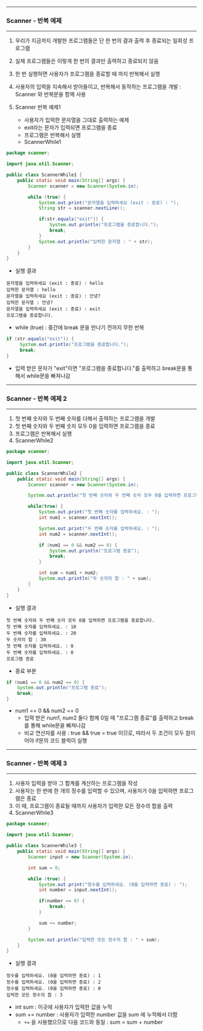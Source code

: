 -----
### Scanner - 반복 예제
-----
1. 우리가 지금까지 개발한 프로그램들은 단 한 번의 결과 출력 후 종료되는 일회성 프로그램
2. 실제 프로그램들은 이렇게 한 번의 결과만 출력하고 종료되지 않음
3. 한 번 실행하면 사용자가 프로그램을 종료할 때 까지 반복해서 실행
4. 사용자의 입력을 지속해서 받아들이고, 반복해서 동작하는 프로그램을 개발 : Scanner 와 반복문을 함께 사용

5. Scanner 반복 예제1
   - 사용자가 입력한 문자열을 그대로 출력하는 예제
   - exit라는 문자가 입력되면 프로그램을 종료
   - 프로그램은 반복해서 실행
   - ScannerWhile1
```java
package scanner;

import java.util.Scanner;

public class ScannerWhile1 {
    public static void main(String[] args) {
        Scanner scanner = new Scanner(System.in);

        while (true) {
            System.out.print("문자열을 입력하세요 (exit : 종료) : ");
            String str = scanner.nextLine();

            if(str.equals("exit")) {
                System.out.println("프로그램을 종료합니다.");
                break;
            }
            System.out.println("입력한 문자열 : " + str);
        }
    }
}
```
  - 실행 결과
```
문자열을 입력하세요 (exit : 종료) : hello
입력한 문자열 : hello
문자열을 입력하세요 (exit : 종료) : 안녕?
입력한 문자열 : 안녕?
문자열을 입력하세요 (exit : 종료) : exit
프로그램을 종료합니다.
```

  - while (true) : 중간에 break 문을 만나기 전까지 무한 반복
```java
if (str.equals("exit")) {
     System.out.println("프로그램을 종료합니다.");
     break;
}
```
  - 입력 받은 문자가 "exit"이면 "프로그램을 종료합니다."를 출력하고 break문을 통해서 while문을 빠져나감

-----
### Scanner - 반복 예제 2
-----
1. 첫 번째 숫자와 두 번째 숫자를 더해서 출력하는 프로그램을 개발
2. 첫 번째 숫자와 두 번째 숫자 모두 0을 입력하면 프로그램을 종료
3. 프로그램은 반복해서 실행
4. ScannerWhile2
```java
package scanner;

import java.util.Scanner;

public class ScannerWhile2 {
    public static void main(String[] args) {
        Scanner scanner = new Scanner(System.in);

        System.out.println("첫 번째 숫자와 두 번째 숫자 모두 0을 입력하면 프로그램을 종료합니다.");

        while(true) {
            System.out.print("첫 번째 숫자를 입력하세요. : ");
            int num1 = scanner.nextInt();

            System.out.print("두 번째 숫자를 입력하세요. : ");
            int num2 = scanner.nextInt();

            if (num1 == 0 && num2 == 0) {
                System.out.println("프로그램 종료");
                break;
            }

            int sum = num1 + num2;
            System.out.println("두 숫자의 합 : " + sum);
        }
    }
}
```
  - 실행 결과
```
첫 번째 숫자와 두 번째 숫자 모두 0을 입력하면 프로그램을 종료합니다.
첫 번째 숫자를 입력하세요. : 10
두 번째 숫자를 입력하세요. : 20
두 숫자의 합 : 30
첫 번째 숫자를 입력하세요. : 0
두 번째 숫자를 입력하세요. : 0
프로그램 종료
```

  - 종료 부분
```java
if (num1 == 0 && num2 == 0) {
    System.out.println("프로그램 종료");
    break;
}
```
  - num1 == 0 && num2 == 0   
    + 입력 받은 num1, num2 둘다 함께 0일 때 "프로그램 종료"를 출력하고 break를 통해 while문을 빠져나감
    + 비교 연산자를 사용 : true && true = true 이므로, 따라서 두 조건이 모두 참이어야 if문의 코드 블럭이 실행

-----
### Scanner - 반복 예제 3 
-----
1. 사용자 입력을 받아 그 합계를 계산하는 프로그램을 작성
2. 사용자는 한 번에 한 개의 정수를 입력할 수 있으며, 사용자가 0을 입력하면 프로그램은 종료
3. 이 때, 프로그램이 종료될 때까지 사용자가 입력한 모든 정수의 합을 출력
4. ScannerWhile3
```java
package scanner;

import java.util.Scanner;

public class ScannerWhile3 {
    public static void main(String[] args) {
        Scanner input = new Scanner(System.in);

        int sum = 0;

        while (true) {
            System.out.print("정수를 입력하세요. (0을 입력하면 종료) : ");
            int number = input.nextInt();

            if(number == 0) {
                break;
            }

            sum += number;
        }

        System.out.println("입력한 모든 정수의 합 : " + sum);
    }
}
```
  - 실행 결과
```
정수를 입력하세요. (0을 입력하면 종료) : 1
정수를 입력하세요. (0을 입력하면 종료) : 2
정수를 입력하세요. (0을 입력하면 종료) : 0
입력한 모든 정수의 합 : 3
```
  - int sum : 이곳에 사용자가 입력한 값을 누적
  - sum += number : 사용자가 입력한 number 값을 sum 에 누적해서 더함
      + ```+=``` 을 사용했으므로 다음 코드와 동일 : sum = sum + number
